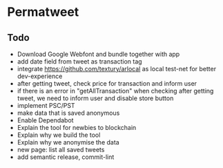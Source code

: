 # Permatweet

## Todo

- Download Google Webfont and bundle together with app
- add date field from tweet as transaction tag
- integrate https://github.com/textury/arlocal as  local test-net for better dev-experience
- after getting tweet, check price for transaction and inform user
- if there is an error in "getAllTransaction" when checking after getting tweet, we need to inform user and disable store button
- implement PSC/PST
- make data that is saved anonymous
- Enable Dependabot
- Explain the tool for newbies to blockchain
- Explain why we build the tool
- Explain why we anonymise the data
- new page: list all saved tweets
- add semantic release, commit-lint
